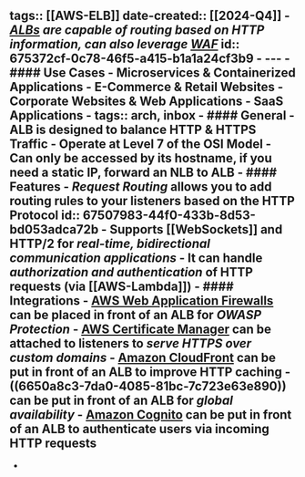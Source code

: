 tags:: [[AWS-ELB]]
date-created:: [[2024-Q4]]
	- *[ALBs](AWS-ELB-ALB) are capable of routing based on HTTP information, can also leverage [WAF]([[AWS-WAF]])*
	  id:: 675372cf-0c78-46f5-a415-b1a1a24cf3b9
	- ---
	- #### Use Cases
		- Microservices & Containerized Applications
		- E-Commerce & Retail Websites
		- Corporate Websites & Web Applications
		- SaaS Applications
		- tags:: arch, inbox
	- #### General
		- ALB is designed to balance HTTP & HTTPS Traffic
		- Operate at Level 7 of the OSI Model
		- Can only be accessed by its hostname, if you need a static IP, forward an NLB to ALB
	- #### Features
		- ***Request Routing*** allows you to add routing rules to your listeners based on the HTTP Protocol
		  id:: 67507983-44f0-433b-8d53-bd053adca72b
		- Supports [[WebSockets]] and HTTP/2 for ***real-time, bidirectional communication applications***
		- It can handle ***authorization and authentication*** of HTTP requests (via [[AWS-Lambda]])
	- #### Integrations
		- [AWS Web Application Firewalls](AWS-WAF) can be placed in front of an ALB for ***OWASP Protection***
		- [AWS Certificate Manager](AWS-ACM) can be attached to listeners to ***serve HTTPS over custom domains***
		- [Amazon CloudFront]([[CloudFront]]) can be put in front of an ALB to improve HTTP caching
		- ((6650a8c3-7da0-4085-81bc-7c723e63e890)) can be put in front of an ALB for ***global availability***
		- [Amazon Cognito]([[AWS-Cognito]]) can be put in front of an ALB to authenticate users via incoming HTTP requests
-
-